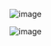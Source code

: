 ![image](https://github.com/user-attachments/assets/01d8da40-4cb7-45fe-8d25-06f5a9c20a11)

![image](https://github.com/user-attachments/assets/db7124c6-4347-4181-a09a-3b5d1bc317a6)
